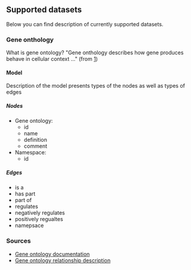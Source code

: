 ## Supported datasets

Below you can find description of currently supported datasets.

### Gene onthology

What is gene ontology? "Gene onthology describes how gene produces behave in cellular context ..." (from [1][1])

#### Model

Description of the model presents types of the nodes as well as types of edges

##### Nodes

- Gene ontology:
  * id
  * name
  * definition
  * comment
- Namespace:
  * id

##### Edges
- is a
- has part
- part of
- regulates
- negatively regulates
- positively regualtes
- namepsace





### Sources
- [Gene ontology documentation][1]
- [Gene ontology relationship description][2]

[1]: http://www.geneontology.org/page/documentation
[2]: http://www.geneontology.org/page/ontology-relations

